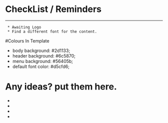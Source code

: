 # CheckList / Reminders
---
     * Awaiting Logo
     * Find a different font for the content. 


#Colours In Template
   * body background: #2d1133;
   * header background: #6c5870;
   * menu background: #56405b;
   * default font color: #d5cfd6;

# Any ideas? put them here. 
   * 
   * 
   * 
   *   